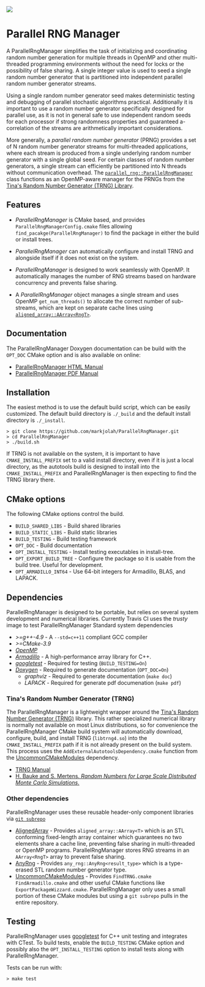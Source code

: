 <!--[![Build Status](https://travis-ci.org/markjolah/ParallelRngManager.svg?branch=master)](https://travis-ci.org/markjolah/ParallelRngManager)-->
<a href="https://travis-ci.org/markjolah/ParallelRngManager"><img src="https://travis-ci.org/markjolah/ParallelRngManager.svg?branch=master"/></a>
# Parallel RNG Manager

A ParallelRngManager simplifies the task of initializing and coordinating random number generation for multiple threads in OpenMP and other multi-threaded programming environments without the need for locks or the possibility of false sharing.  A single integer value is used to seed a single random number generator that is partitioned into independent parallel random number generator streams.

Using a single random number generator seed makes deterministic testing and debugging of parallel stochastic algorithms practical.  Additionally it is important to use a random number generator specifically designed for parallel use, as it is not in general safe to use independent random seeds for each processor if strong randomness properties and guaranteed a-correlation of the streams are arithmetically important considerations.

More generally, a _parallel random number generator_ (PRNG) provides a set of N random number generator streams for multi-threaded applications, where each stream is produced from a single underlying random number generator with a single global seed.  For certain classes of random number generators, a single stream can efficiently be partitioned into N threads without communication overhead. The [`parallel_rng::ParallelRngManager`](https://markjolah.github.io/ParallelRngManager/classparallel__rng_1_1ParallelRngManager.html) class functions as an OpenMP-aware manager for the PRNGs from the [Tina's Random Number Generator (TRNG) Library](https://www.numbercrunch.de/trng/).

## Features
 * *ParallelRngManager* is CMake based, and provides `ParallelRngManagerConfig.cmake` files allowing `find_pacakge(ParallelRngManager)` to find the package in either the build or install trees.
 * *ParallelRngManager* can automatically configure and install TRNG and alongside itself if it does not exist on the system.
 * *ParallelRngManager* is designed to work seamlessly with OpenMP.  It automatically manages the number of RNG streams based on hardware concurrency and prevents false sharing.

 * A *ParallelRngManager* object manages a single stream and uses OpenMP `get_num_threads()` to  allocate the correct number of sub-streams, which are kept on separate cache lines using [`aligned_array::AArray<RngT>`](https://github.com/markjolah/AlignedArray).

## Documentation
The ParallelRngManager Doxygen documentation can be build with the `OPT_DOC` CMake option and is also available on online:
  * [ParallelRngManager HTML Manual](https://markjolah.github.io/ParallelRngManager/index.html)
  * [ParallelRngManager PDF Manual](https://markjolah.github.io/ParallelRngManager/pdf/ParallelRngManager-0.3-reference.pdf)

## Installation

The easiest method is to use the default build script, which can be easily customized.  The default build directory is `./_build` and the default install directory is `./_install`.

    > git clone https://github.com/markjolah/ParallelRngManager.git
    > cd ParallelRngManager
    > ./build.sh

If TRNG is not available on the system, it is important to have `CMAKE_INSTALL_PREFIX` set to a valid install directory, even if it is just a local directory, as the autotools build is designed to install into the `CMAKE_INSTALL_PREFIX` and ParallelRngManager is then expecting to find the TRNG library there.

## CMake options
The following CMake options control the build.
 * `BUILD_SHARED_LIBS` - Build shared libraries
 * `BUILD_STATIC_LIBS` - Build static libraries
 * `BUILD_TESTING` - Build testing framework
 * `OPT_DOC` - Build documentation
 * `OPT_INSTALL_TESTING` - Install testing executables in install-tree.
 * `OPT_EXPORT_BUILD_TREE` - Configure the package so it is usable from the build tree.  Useful for development.
 * `OPT_ARMADILLO_INT64` - Use 64-bit integers for Armadillo, BLAS, and LAPACK.

## Dependencies

ParallelRngManager is designed to be portable, but relies on several system development and numerical libraries.
Currently Travis CI uses the *trusty* image to test ParallelRngManager
Standard system dependencies
 * *>=g++-4.9* - A `--std=c++11` compliant GCC compiler
 * *>=CMake-3.9*
 * [*OpenMP*](https://www.openmp.org/)
 * [*Armadillo*](http://arma.sourceforge.net/docs.html) - A high-performance array library for C++.
 * [*googletest*](https://github.com/google/googletest) - Required for testing (`BUILD_TESTING=On`)
 * [*Doxygen*](https://github.com/google/googletest) - Required to generate documentation (`OPT_DOC=On`)
    * *graphviz* - Required to generate documentation (`make doc`)
    * *LAPACK* - Required for generate pdf documenation (`make pdf`)

### Tina's Random Number Generator (TRNG)

The ParallelRngManager is a lightweight wrapper around the [Tina's Random Number Generator (TRNG)](https://www.numbercrunch.de/trng/) library.  This rather specialized numerical library is normally not available on most Linux distributions, so for convenience the ParallelRngManager CMake build system will automatically download, configure, build, and install TRNG (`libtrng4.so`) into the `CMAKE_INSTALL_PREFIX` path if it is not already present on the build system.  This process uses the `AddExternalAutotoolsDependency.cmake` function from the [UncommonCMakeModules](https://github.com/markjolah/UncommonCMakeModules) dependency.

  * [TRNG Manual](https://www.numbercrunch.de/trng/trng.pdf)
  * [H. Bauke and S. Mertens.  _Random Numbers for Large Scale Distributed Monte Carlo Simulations_.](http://arxiv.org/abs/cond-mat/0609584)

### Other dependencies
ParallelRngManager uses these reusable header-only component libraries via  [`git subrepo`](https://github.com/ingydotnet/git-subrepo)
  *  [AlignedArray](https://github.com/markjolah/AlignedArray) - Provides `aligned_array::AArray<T>` which is an STL conforming fixed-length array container which guarantees no two elements share a cache line, preventing false sharing in multi-threaded or OpenMP programs.  ParallelRngManager stores RNG streams in an `AArray<RngT>` array to prevent false sharing.
  *  [AnyRng](https://github.com/markjolah/AnyRng) - Provides `any_rng::AnyRng<result_type>` which is a type-erased STL random number generator type.
  *  [UncommonCMakeModules](https://github.com/markjolah/UncommonCMakeModules) - Provides `FindTRNG.cmake` `FindArmadillo.cmake` and other useful CMake functions like `ExportPackageWizzard.cmake`.  ParallelRngManager only uses a small portion of these CMake modules but using a `git subrepo` pulls in the entire repository.



## Testing
ParallelRngManager uses [googletest](https://github.com/google/googletest) for C++ unit testing and integrates with CTest.  To build tests, enable the `BUILD_TESTING` CMake option and possibly also the `OPT_INSTALL_TESTING` option to install tests along with ParallelRngManager.

Tests can be run with:

    > make test
